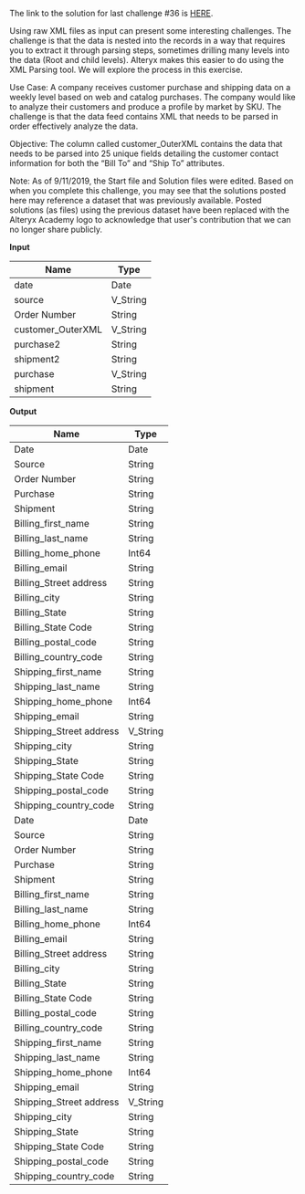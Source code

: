 ﻿The link to the solution for last challenge #36 is  [HERE](https://community.alteryx.com/t5/Weekly-Challenge/Weekly-Exercise-36-Data-Cleansing-Extract-Authors-Intermediate/m-p/36439#M13).

Using raw XML files as input can present some interesting challenges. The challenge is that the data is nested into the records in a way that requires you to extract it through parsing steps, sometimes drilling many levels into the data (Root and child levels). Alteryx makes this easier to do using the XML Parsing tool. We will explore the process in this exercise.

Use Case: A company receives customer purchase and shipping data on a weekly level based on web and catalog purchases. The company would like to analyze their customers and produce a profile by market by SKU. The challenge is that the data feed contains XML that needs to be parsed in order effectively analyze the data.

Objective: The column called customer_OuterXML contains the data that needs to be parsed into 25 unique fields detailing the customer contact information for both the “Bill To” and “Ship To” attributes.

Note: As of 9/11/2019, the Start file and Solution files were edited. Based on when you complete this challenge, you may see that the solutions posted here may reference a dataset that was previously available. Posted solutions (as files) using the previous dataset have been replaced with the Alteryx Academy logo to acknowledge that user's contribution that we can no longer share publicly.

**Input**


|       Name        |   Type   |
|-------------------|----------|
| date              | Date     |
| source            | V_String |
| Order Number      | String   |
| customer_OuterXML | V_String |
| purchase2         | String   |
| shipment2         | String   |
| purchase          | V_String |
| shipment          | String   |


**Output**


|          Name           |   Type   |
|-------------------------|----------|
| Date                    | Date     |
| Source                  | String   |
| Order Number            | String   |
| Purchase                | String   |
| Shipment                | String   |
| Billing_first_name      | String   |
| Billing_last_name       | String   |
| Billing_home_phone      | Int64    |
| Billing_email           | String   |
| Billing_Street address  | String   |
| Billing_city            | String   |
| Billing_State           | String   |
| Billing_State Code      | String   |
| Billing_postal_code     | String   |
| Billing_country_code    | String   |
| Shipping_first_name     | String   |
| Shipping_last_name      | String   |
| Shipping_home_phone     | Int64    |
| Shipping_email          | String   |
| Shipping_Street address | V_String |
| Shipping_city           | String   |
| Shipping_State          | String   |
| Shipping_State Code     | String   |
| Shipping_postal_code    | String   |
| Shipping_country_code   | String   |
| Date                    | Date     |
| Source                  | String   |
| Order Number            | String   |
| Purchase                | String   |
| Shipment                | String   |
| Billing_first_name      | String   |
| Billing_last_name       | String   |
| Billing_home_phone      | Int64    |
| Billing_email           | String   |
| Billing_Street address  | String   |
| Billing_city            | String   |
| Billing_State           | String   |
| Billing_State Code      | String   |
| Billing_postal_code     | String   |
| Billing_country_code    | String   |
| Shipping_first_name     | String   |
| Shipping_last_name      | String   |
| Shipping_home_phone     | Int64    |
| Shipping_email          | String   |
| Shipping_Street address | V_String |
| Shipping_city           | String   |
| Shipping_State          | String   |
| Shipping_State Code     | String   |
| Shipping_postal_code    | String   |
| Shipping_country_code   | String   |



